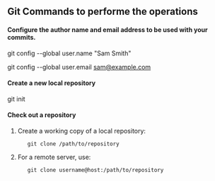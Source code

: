 ## Git Commands to performe the operations

#### Configure the author name and email address to be used with your commits.

git config --global user.name "Sam Smith"

git config --global user.email sam@example.com

#### Create a new local repository

git init

#### Check out a repository

 1. Create a working copy of a local repository:

           git clone /path/to/repository

 2. For a remote server, use:	
 
           git clone username@host:/path/to/repository
